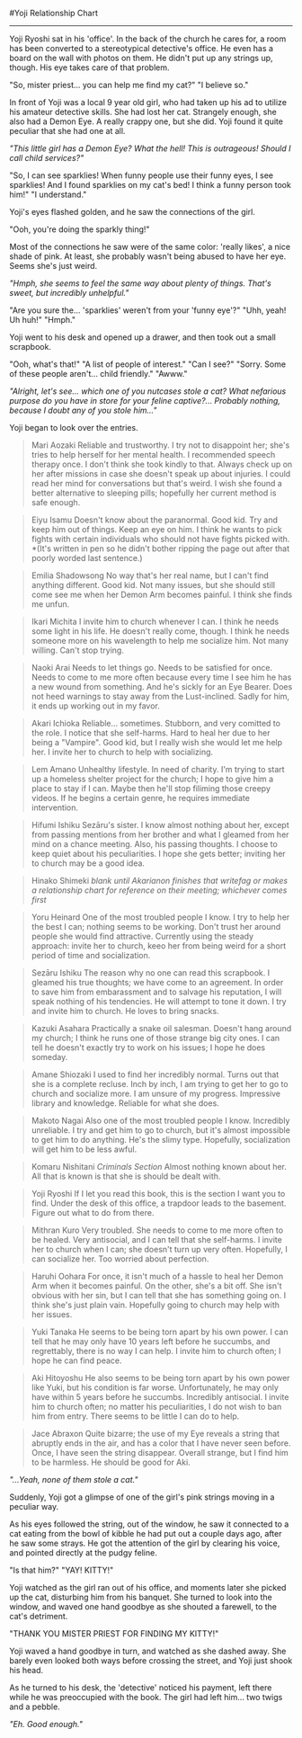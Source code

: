 #Yoji Relationship Chart
***
Yoji Ryoshi sat in his 'office'. In the back of the church he cares for, a room has been converted to a stereotypical detective's office. He even has a board on the wall with photos on them. He didn't put up any strings up, though. His eye takes care of that problem.

"So, mister priest... you can help me find my cat?"
"I believe so."

In front of Yoji was a local 9 year old girl, who had taken up his ad to utilize his amateur detective skills.
She had lost her cat. Strangely enough, she also had a Demon Eye. A really crappy one, but she did. Yoji found it quite peculiar that she had one at all.

*"This little girl has a Demon Eye? What the hell! This is outrageous! Should I call child services?"*

"So, I can see sparklies! When funny people use their funny eyes, I see sparklies! And I found sparklies on my cat's bed! I think a funny person took him!"
"I understand."

Yoji's eyes flashed golden, and he saw the connections of the girl.

"Ooh, you're doing the sparkly thing!"

Most of the connections he saw were of the same color: 'really likes', a nice shade of pink. At least, she probably wasn't being abused to have her eye. Seems she's just weird.

*"Hmph, she seems to feel the same way about plenty of things. That's sweet, but incredibly unhelpful."*

"Are you sure the... 'sparklies' weren't from your 'funny eye'?"
"Uhh, yeah! Uh huh!"
"Hmph."

Yoji went to his desk and opened up a drawer, and then took out a small scrapbook.

"Ooh, what's that!"
"A list of people of interest."
"Can I see?"
"Sorry. Some of these people aren't... child friendly."
"Awww."

*"Alright, let's see... which one of you nutcases stole a cat? What nefarious purpose do you have in store for your feline captive?... Probably nothing, because I doubt any of you stole him..."*

Yoji began to look over the entries.

>Mari Aozaki
Reliable and trustworthy. I try not to disappoint her; she's tries to help herself for her mental health. I recommended speech therapy once. I don't think she took kindly to that. Always check up on her after missions in case she doesn't speak up about injuries. I could read her mind for conversations but that's weird. I wish she found a better alternative to sleeping pills; hopefully her current method is safe enough.

>Eiyu Isamu
Doesn't know about the paranormal. Good kid. Try and keep him out of things. Keep an eye on him. I think he wants to pick fights with certain individuals who should not have fights picked with. 
*(It's written in pen so he didn't bother ripping the page out after that poorly worded last sentence.)

>Emilia Shadowsong
No way that's her real name, but I can't find anything different. Good kid. Not many issues, but she should still come see me when her Demon Arm becomes painful. I think she finds me unfun.

>Ikari Michita
I invite him to church whenever I can. I think he needs some light in his life. He doesn't really come, though. I think he needs someone more on his wavelength to help me socialize him. Not many willing. Can't stop trying.

>Naoki Arai
Needs to let things go. Needs to be satisfied for once. Needs to come to me more often because every time I see him he has a new wound from something. And he's sickly for an Eye Bearer. Does not heed warnings to stay away from the Lust-inclined. Sadly for him, it ends up working out in my favor.

>Akari Ichioka
Reliable... sometimes. Stubborn, and very comitted to the role. I notice that she self-harms. Hard to heal her due to her being a "Vampire". Good kid, but I really wish she would let me help her. I invite her to church to help with socializing.

>Lem Amano
Unhealthy lifestyle. In need of charity. I'm trying to start up a homeless shelter project for the church; I hope to give him a place to stay if I can. Maybe then he'll stop filiming those creepy videos. If he begins a certain genre, he requires immediate intervention.

>Hifumi Ishiku
Sezāru's sister. I know almost nothing about her, except from passing mentions from her brother and what I gleamed from her mind on a chance meeting. Also, his passing thoughts. I choose to keep quiet about his peculiarities. I hope she gets better; inviting her to church may be a good idea.

>Hinako Shimeki
*blank until Akarianon finishes that writefag or makes a relationship chart for reference on their meeting; whichever comes first*

>Yoru Heinard
One of the most troubled people I know. I try to help her the best I can; nothing seems to be working. Don't trust her around people she would find attractive. Currently using the steady approach: invite her to church, keeo her from being weird for a short period of time and socialization. 

>Sezāru Ishiku
The reason why no one can read this scrapbook. I gleamed his true thoughts; we have come to an agreement. In order to save him from embarassment and to salvage his reputation, I will speak nothing of his tendencies. He will attempt to tone it down. I try and invite him to church. He loves to bring snacks.

>Kazuki Asahara
Practically a snake oil salesman. Doesn't hang around my church; I think he runs one of those strange big city ones. I can tell he doesn't exactly try to work on his issues; I hope he does someday.

>Amane Shiozaki
I used to find her incredibly normal. Turns out that she is a complete recluse. Inch by inch, I am trying to get her to go to church and socialize more. I am unsure of my progress. Impressive library and knowledge. Reliable for what she does.

>Makoto Nagai
Also one of the most troubled people I know. Incredibly unreliable. I try and get him to go to church, but it's almost impossible to get him to do anything. He's the slimy type. Hopefully, socialization will get him to be less awful.

>Komaru Nishitani
*Criminals Section*
Almost nothing known about her. All that is known is that she is should be dealt with.

>Yoji Ryoshi
If I let you read this book, this is the section I want you to find. Under the desk of this office, a trapdoor leads to the basement. Figure out what to do from there.

>Mithran Kuro
Very troubled. She needs to come to me more often to be healed. Very antisocial, and I can tell that she self-harms. I invite her to church when I can; she doesn't turn up very often. Hopefully, I can socialize her. Too worried about perfection.

>Haruhi Oohara
For once, it isn't much of a hassle to heal her Demon Arm when it becomes painful. On the other, she's a bit off. She isn't obvious with her sin, but I can tell that she has something going on. I think she's just plain vain. Hopefully going to church may help with her issues.

>Yuki Tanaka
He seems to be being torn apart by his own power. I can tell that he may only have 10 years left before he succumbs, and regrettably, there is no way I can help. I invite him to church often; I hope he can find peace.

>Aki Hitoyoshu
He also seems to be being torn apart by his own power like Yuki, but his condition is far worse. Unfortunately, he may only have within 5 years before he succumbs. Incredibly antisocial. I invite him to church often; no matter his peculiarities, I do not wish to ban him from entry. There seems to be little I can do to help.

>Jace Abraxon
Quite bizarre; the use of my Eye reveals a string that abruptly ends in the air, and has a color that I have never seen before. Once, I have seen the string disappear. Overall strange, but I find him to be harmless. He should be good for Aki.

*"...Yeah, none of them stole a cat."*

Suddenly, Yoji got a glimpse of one of the girl's pink strings moving in a peculiar way.

As his eyes followed the string, out of the window, he saw it connected to a cat eating from the bowl of kibble he had put out a couple days ago, after he saw some strays. He got the attention of the girl by clearing his voice, and pointed directly at the pudgy feline.

"Is that him?"
"YAY! KITTY!"

Yoji watched as the girl ran out of his office, and moments later she picked up the cat, disturbing him from his banquet. She turned to look into the window, and waved one hand goodbye as she shouted a farewell, to the cat's detriment.

"THANK YOU MISTER PRIEST FOR FINDING MY KITTY!"

Yoji waved a hand goodbye in turn, and watched as she dashed away. She barely even looked both ways before crossing the street, and Yoji just shook his head.

As he turned to his desk, the 'detective' noticed his payment, left there while he was preoccupied with the book. The girl had left him... two twigs and a pebble.

*"Eh. Good enough."*
